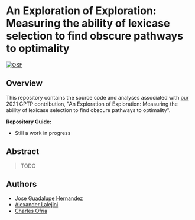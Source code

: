 # An Exploration of Exploration: Measuring the ability of lexicase selection to find obscure pathways to optimality

[![OSF](https://img.shields.io/badge/data%20%40%20OSF-10.17605%2FOSF.IO%2FXPJFT-blue)](https://osf.io/xpjft/)

## Overview

This repository contains the source code and analyses associated with [our](#authors) 2021 GPTP contribution, "An Exploration of Exploration: Measuring the ability of lexicase selection to find obscure pathways to optimality".

**Repository Guide:**

- Still a work in progress

## Abstract

> TODO

## Authors

- [Jose Guadalupe Hernandez](https://jgh9094.github.io/)
- [Alexander Lalejini](https://lalejini.com)
- [Charles Ofria](http://ofria.com)